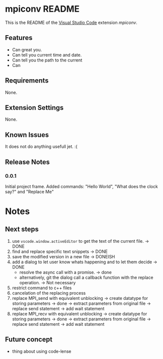 # mpiconv README

This is the README of the [Visual Studio Code](code.visualstudion.com) extension _mpiconv_.

## Features

- Can great you.
- Can tell you current time and date.
- Can tell you the path to the current 
- Can 

## Requirements

None.

## Extension Settings

None.

## Known Issues

It does not do anything usefull jet. :(

## Release Notes

### 0.0.1

Initial project frame.
Added commands: "Hello World", "What does the clock say?" and "Replace Me" 

# Notes

## Next steps

1. use `vscode.window.activeEditor` to get the text of the current file. -> DONE
2. find and replace specific text snippets -> DONE
3. save the modified version in a new file -> DONEISH
4. add a dialog to let user know whats happening and to let them decide -> DONE
    - resolve the async call with a promise. -> done
    - alternatively, git the dialog call a callback function with the replace operation. -> Not necessary
5. restrict command to c++ files 
6. cancelation of the replacing process 
7. replace MPI_send with equivalent unblocking
    -> create datatype for storing parameters -> done
    -> extract parameters from original file
    -> replace send statement
    -> add wait statement
8. replace MPI_recv with equivalent unblocking
    -> create datatype for storing parameters -> done
    -> extract parameters from original file
    -> replace send statement
    -> add wait statement

## Future concept

- thing about using code-lense